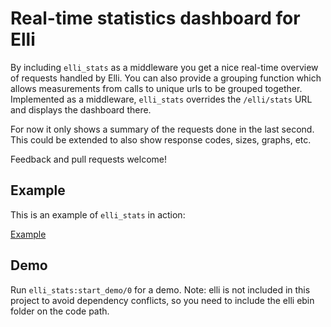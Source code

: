 # Real-time statistics dashboard for Elli

By including `elli_stats` as a middleware you get a nice real-time
overview of requests handled by Elli. You can also provide a grouping
function which allows measurements from calls to unique urls to be
grouped together. Implemented as a middleware, `elli_stats` overrides
the `/elli/stats` URL and displays the dashboard there.

For now it only shows a summary of the requests done in the last
second. This could be extended to also show response codes, sizes,
graphs, etc.

Feedback and pull requests welcome!

## Example

This is an example of `elli_stats` in action:

[Example](doc/elli_stats_example.png)


## Demo

Run `elli_stats:start_demo/0` for a demo. Note: elli is not included
in this project to avoid dependency conflicts, so you need to include
the elli ebin folder on the code path.
